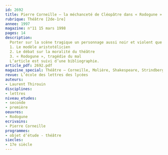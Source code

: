 ```yaml
---
id: 2692
title: Pierre Corneille – la méchanceté de Cléopâtre dans « Rodogune »
rubrique: Théâtre [2de-1re]
annee: 1997
magazine: n°11 15 mars 1998
pages: 14
description: 
  Porter sur la scène tragique un personnage aussi noir et violent que Cléopâtre, un méchant absolu, soulève à l’époque de Corneille un certain nombre de problèmes, tant esthétiques qu’idéologiques…
  1. Le modèle aristotélicien
  2. Le débat sur la moralité du théâtre
  3. « Rodogune », tragédie du mal
  L’article est suivi d’une bibliographie.
article_pdf: 2692.pdf
magazine_special: Théâtre – Corneille, Molière, Shakespeare, Strindberg
revue: L’école des lettres des lycées
auteurs:
- Laurent Thirouin
disciplines:
- lettres
niveau_etudes:
- seconde
- première
oeuvres:
- Rodogune
ecrivains:
- Pierre Corneille
programmes:
- objet d’étude - théâtre
siecles:
- 17e siècle
---
```

